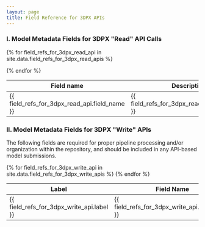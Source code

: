 ```yaml
---
layout: page
title: Field Reference for 3DPX APIs
---
```

### I. Model Metadata Fields for 3DPX "Read" API Calls

<table>
  <thead>
    <tr>
      <th>Field name</th>
      <th>Description</th>
      <th>Data Type</th>
    </tr>
  </thead>
  <tbody>

  {% for field_refs_for_3dpx_read_api in site.data.field_refs_for_3dpx_read_apis %}
  <tr>
    <td>{{ field_refs_for_3dpx_read_api.field_name }}</td>
    <td>{{ field_refs_for_3dpx_read_api.description }}</td>
    <td>{{ field_refs_for_3dpx_read_api.data_type }}</td>    
  </tr>
  {% endfor %}
  </tbody>
</table>

### II. Model Metadata Fields for 3DPX "Write" APIs
The following fields are required for proper pipeline processing and/or organization within the repository, and should be included in any API-based model submissions.

<table>
  <thead>
    <tr>
      <th>Label</th>
      <th>Field Name</th>
      <th>Field Type</th>
    </tr>
  </thead>
  <tbody>
  {% for field_refs_for_3dpx_write_api in site.data.field_refs_for_3dpx_write_apis %}
  <tr>
    <td>{{ field_refs_for_3dpx_write_api.label }}</td>
    <td>{{ field_refs_for_3dpx_write_api.field_name }}</td>
    <td>{{ field_refs_for_3dpx_write_api.field_type }}</td>    
  </tr>
  {% endfor %}
  </tbody>
</table>
